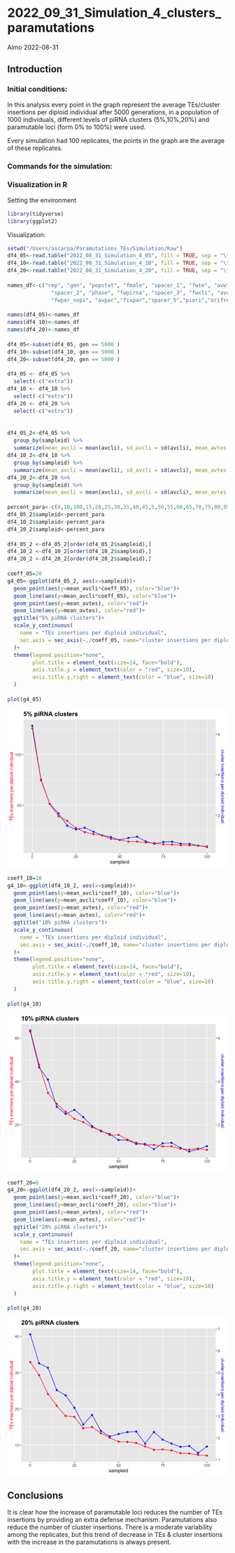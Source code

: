2022_09_31_Simulation_4\_clusters_paramutations
================
Almo
2022-08-31

## Introduction

### Initial conditions:

In this analysis every point in the graph represent the average
TEs/cluster insertions per diploid individual after 5000 generations, in
a population of 1000 individuals, different levels of piRNA clusters
(5%,10%,20%) and paramutable loci (form 0% to 100%) were used.

Every simulation had 100 replicates, the points in the graph are the
average of these replicates.

### Commands for the simulation:

### Visualization in R

Setting the environment

``` r
library(tidyverse)
library(ggplot2)
```

Visualization:

``` r
setwd("/Users/ascarpa/Paramutations_TEs/Simulation/Raw")
df4_05<-read.table("2022_08_31_Simulation_4_05", fill = TRUE, sep = "\t")
df4_10<-read.table("2022_08_31_Simulation_4_10", fill = TRUE, sep = "\t")
df4_20<-read.table("2022_08_31_Simulation_4_20", fill = TRUE, sep = "\t")

names_df<-c("rep", "gen", "popstat", "fmale", "spacer_1", "fwte", "avw", "avtes", "avpopfreq", "fixed",
              "spacer_2", "phase", "fwpirna", "spacer_3", "fwcli", "avcli", "fixcli", "spacer_4", "fwpar_yespi",
              "fwpar_nopi", "avpar","fixpar","spacer_5","piori","orifreq","spacer 6", "sampleid", "extra")

names(df4_05)<-names_df
names(df4_10)<-names_df
names(df4_20)<-names_df

df4_05<-subset(df4_05, gen == 5000 )
df4_10<-subset(df4_10, gen == 5000 )
df4_20<-subset(df4_20, gen == 5000 )

df4_05 <- df4_05 %>% 
  select(-c("extra"))
df4_10 <- df4_10 %>% 
  select(-c("extra"))
df4_20 <- df4_20 %>% 
  select(-c("extra"))


df4_05_2<-df4_05 %>% 
  group_by(sampleid) %>% 
  summarize(mean_avcli = mean(avcli), sd_avcli = sd(avcli), mean_avtes = mean(avtes), sd_avtes = sd(avtes))
df4_10_2<-df4_10 %>% 
  group_by(sampleid) %>% 
  summarize(mean_avcli = mean(avcli), sd_avcli = sd(avcli), mean_avtes = mean(avtes), sd_avtes = sd(avtes))
df4_20_2<-df4_20 %>% 
  group_by(sampleid) %>% 
  summarize(mean_avcli = mean(avcli), sd_avcli = sd(avcli), mean_avtes = mean(avtes), sd_avtes = sd(avtes))

percent_para<-c(0,10,100,15,20,25,30,35,40,45,5,50,55,60,65,70,75,80,85,90,95)
df4_05_2$sampleid<-percent_para
df4_10_2$sampleid<-percent_para
df4_20_2$sampleid<-percent_para

df4_05_2 <-df4_05_2[order(df4_05_2$sampleid),]
df4_10_2 <-df4_10_2[order(df4_10_2$sampleid),]
df4_20_2 <-df4_20_2[order(df4_20_2$sampleid),]

coeff_05=20
g4_05<-ggplot(df4_05_2, aes(x=sampleid))+
  geom_point(aes(y=mean_avcli*coeff_05), color="blue")+
  geom_line(aes(y=mean_avcli*coeff_05), color="blue")+
  geom_point(aes(y=mean_avtes), color="red")+
  geom_line(aes(y=mean_avtes), color="red")+
  ggtitle("5% piRNA clusters")+
  scale_y_continuous(
    name = "TEs insertions per diploid individual",
    sec.axis = sec_axis(~./coeff_05, name="cluster insertions per diploid individual")
  )+
  theme(legend.position="none",
        plot.title = element_text(size=14, face="bold"),
        axis.title.y = element_text(color = "red", size=10),
        axis.title.y.right = element_text(color = "blue", size=10)
  )

plot(g4_05)
```

![](2022_09_31_Simulation_4_clusters_paramutations_files/figure-gfm/unnamed-chunk-2-1.png)<!-- -->

``` r
coeff_10=10
g4_10<-ggplot(df4_10_2, aes(x=sampleid))+
  geom_point(aes(y=mean_avcli*coeff_10), color="blue")+
  geom_line(aes(y=mean_avcli*coeff_10), color="blue")+
  geom_point(aes(y=mean_avtes), color="red")+
  geom_line(aes(y=mean_avtes), color="red")+
  ggtitle("10% piRNA clusters")+
  scale_y_continuous(
    name = "TEs insertions per diploid individual",
    sec.axis = sec_axis(~./coeff_10, name="cluster insertions per diploid individual")
  )+
  theme(legend.position="none",
        plot.title = element_text(size=14, face="bold"),
        axis.title.y = element_text(color = "red", size=10),
        axis.title.y.right = element_text(color = "blue", size=10)
  )

plot(g4_10)
```

![](2022_09_31_Simulation_4_clusters_paramutations_files/figure-gfm/unnamed-chunk-2-2.png)<!-- -->

``` r
coeff_20=6
g4_20<-ggplot(df4_20_2, aes(x=sampleid))+
  geom_point(aes(y=mean_avcli*coeff_20), color="blue")+
  geom_line(aes(y=mean_avcli*coeff_20), color="blue")+
  geom_point(aes(y=mean_avtes), color="red")+
  geom_line(aes(y=mean_avtes), color="red")+
  ggtitle("20% piRNA clusters")+
  scale_y_continuous(
    name = "TEs insertions per diploid individual",
    sec.axis = sec_axis(~./coeff_20, name="cluster insertions per diploid individual")
  )+
  theme(legend.position="none",
        plot.title = element_text(size=14, face="bold"),
        axis.title.y = element_text(color = "red", size=10),
        axis.title.y.right = element_text(color = "blue", size=10)
  )

plot(g4_20)
```

![](2022_09_31_Simulation_4_clusters_paramutations_files/figure-gfm/unnamed-chunk-2-3.png)<!-- -->

## Conclusions

It is clear how the increase of paramutable loci reduces the number of
TEs insertions by providing an extra defense mechanism. Paramutations
also reduce the number of cluster insertions. There is a moderate
variability among the replicates, but this trend of decrease in TEs &
cluster insertions with the increase in the paramutations is always
present.
